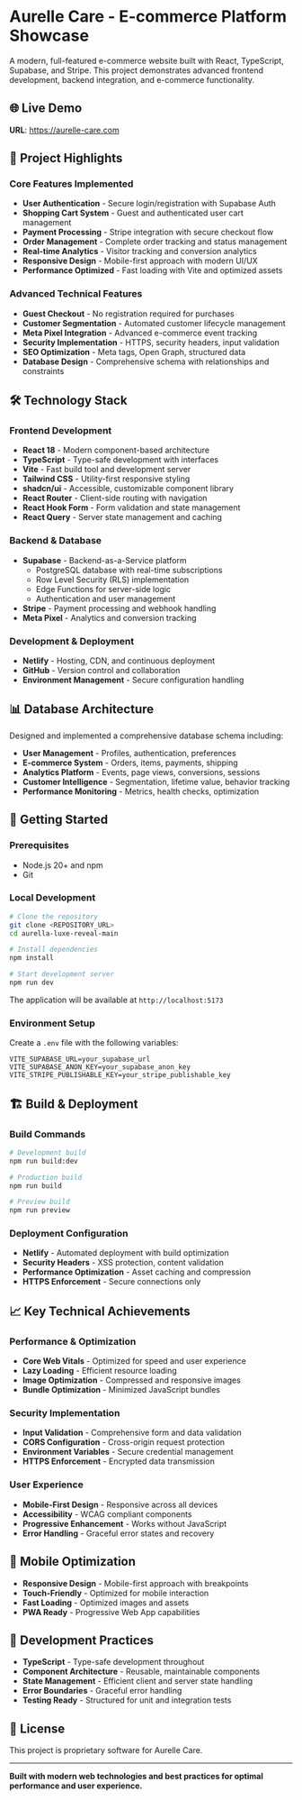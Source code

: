# Aurelle Care - E-commerce Platform Showcase

A modern, full-featured e-commerce website built with React, TypeScript, Supabase, and Stripe. This project demonstrates advanced frontend development, backend integration, and e-commerce functionality.

## 🌐 **Live Demo**
**URL**: https://aurelle-care.com

## 🚀 **Project Highlights**

### **Core Features Implemented**
- **User Authentication** - Secure login/registration with Supabase Auth
- **Shopping Cart System** - Guest and authenticated user cart management
- **Payment Processing** - Stripe integration with secure checkout flow
- **Order Management** - Complete order tracking and status management
- **Real-time Analytics** - Visitor tracking and conversion analytics
- **Responsive Design** - Mobile-first approach with modern UI/UX
- **Performance Optimized** - Fast loading with Vite and optimized assets

### **Advanced Technical Features**
- **Guest Checkout** - No registration required for purchases
- **Customer Segmentation** - Automated customer lifecycle management
- **Meta Pixel Integration** - Advanced e-commerce event tracking
- **Security Implementation** - HTTPS, security headers, input validation
- **SEO Optimization** - Meta tags, Open Graph, structured data
- **Database Design** - Comprehensive schema with relationships and constraints

## 🛠 **Technology Stack**

### **Frontend Development**
- **React 18** - Modern component-based architecture
- **TypeScript** - Type-safe development with interfaces
- **Vite** - Fast build tool and development server
- **Tailwind CSS** - Utility-first responsive styling
- **shadcn/ui** - Accessible, customizable component library
- **React Router** - Client-side routing with navigation
- **React Hook Form** - Form validation and state management
- **React Query** - Server state management and caching

### **Backend & Database**
- **Supabase** - Backend-as-a-Service platform
  - PostgreSQL database with real-time subscriptions
  - Row Level Security (RLS) implementation
  - Edge Functions for server-side logic
  - Authentication and user management
- **Stripe** - Payment processing and webhook handling
- **Meta Pixel** - Analytics and conversion tracking

### **Development & Deployment**
- **Netlify** - Hosting, CDN, and continuous deployment
- **GitHub** - Version control and collaboration
- **Environment Management** - Secure configuration handling

## 📊 **Database Architecture**

Designed and implemented a comprehensive database schema including:

- **User Management** - Profiles, authentication, preferences
- **E-commerce System** - Orders, items, payments, shipping
- **Analytics Platform** - Events, page views, conversions, sessions
- **Customer Intelligence** - Segmentation, lifetime value, behavior tracking
- **Performance Monitoring** - Metrics, health checks, optimization

## 🚀 **Getting Started**

### **Prerequisites**
- Node.js 20+ and npm
- Git

### **Local Development**

```bash
# Clone the repository
git clone <REPOSITORY_URL>
cd aurella-luxe-reveal-main

# Install dependencies
npm install

# Start development server
npm run dev
```

The application will be available at `http://localhost:5173`

### **Environment Setup**

Create a `.env` file with the following variables:

```env
VITE_SUPABASE_URL=your_supabase_url
VITE_SUPABASE_ANON_KEY=your_supabase_anon_key
VITE_STRIPE_PUBLISHABLE_KEY=your_stripe_publishable_key
```

## 🏗 **Build & Deployment**

### **Build Commands**
```bash
# Development build
npm run build:dev

# Production build
npm run build

# Preview build
npm run preview
```

### **Deployment Configuration**
- **Netlify** - Automated deployment with build optimization
- **Security Headers** - XSS protection, content validation
- **Performance Optimization** - Asset caching and compression
- **HTTPS Enforcement** - Secure connections only

## 📈 **Key Technical Achievements**

### **Performance & Optimization**
- **Core Web Vitals** - Optimized for speed and user experience
- **Lazy Loading** - Efficient resource loading
- **Image Optimization** - Compressed and responsive images
- **Bundle Optimization** - Minimized JavaScript bundles

### **Security Implementation**
- **Input Validation** - Comprehensive form and data validation
- **CORS Configuration** - Cross-origin request protection
- **Environment Variables** - Secure credential management
- **HTTPS Enforcement** - Encrypted data transmission

### **User Experience**
- **Mobile-First Design** - Responsive across all devices
- **Accessibility** - WCAG compliant components
- **Progressive Enhancement** - Works without JavaScript
- **Error Handling** - Graceful error states and recovery

## 📱 **Mobile Optimization**

- **Responsive Design** - Mobile-first approach with breakpoints
- **Touch-Friendly** - Optimized for mobile interaction
- **Fast Loading** - Optimized images and assets
- **PWA Ready** - Progressive Web App capabilities

## 🤝 **Development Practices**

- **TypeScript** - Type-safe development throughout
- **Component Architecture** - Reusable, maintainable components
- **State Management** - Efficient client and server state handling
- **Error Boundaries** - Graceful error handling
- **Testing Ready** - Structured for unit and integration tests

## 📄 **License**

This project is proprietary software for Aurelle Care.

---

**Built with modern web technologies and best practices for optimal performance and user experience.**
